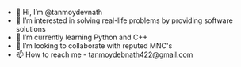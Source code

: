 - 👋 Hi, I’m @tanmoydevnath
- 👀 I’m interested in solving real-life problems by providing software solutions
- 🌱 I’m currently learning Python and C++
- 💞️ I’m looking to collaborate with reputed MNC's
- 📫 How to reach me - tanmoydebnath422@gmail.com

<!---
tanmoydevnath/tanmoydevnath is a ✨ special ✨ repository because its `README.md` (this file) appears on your GitHub profile.
You can click the Preview link to take a look at your changes.
--->
